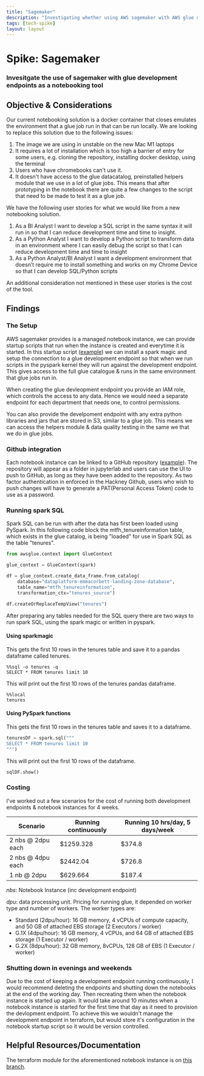 ```yaml
---
title: "Sagemaker"
description: "Investigating whether using AWS sagemaker with AWS glue development endpoints is a viable notebooking tool"
tags: [tech-spike]
layout: layout
---
```


# Spike: Sagemaker

### Invesitgate the use of sagemaker with glue development endpoints as a notebooking tool

## Objective & Considerations

Our current notebooking solution is a docker container that closes emulates the environment that a glue job run in that can be run locally.
We are looking to replace this solution due to the following issues:

1. The image we are using in unstable on the new Mac M1 laptops 
2. It requires a lot of installation which is too high a barrier of entry for some users, e.g. cloning the repository, installing docker desktop, using the terminal 
3. Users who have chromebooks can't use it.
4. It doesn't have access to the glue datacatalog, preinstalled helpers module that we use in a lot of glue jobs.
This means that after prototyping in the notebook there are quite a few changes to the script that need to be made to test it as a glue job.

We have the following user stories for what we would like from a new notebooking solution.

1. As a BI Analyst I want to develop a SQL script in the same syntax it will run in so that I can reduce development time and time to insight.
2. As a Python Analyst I want to develop a Python script to transform data in an environment where I can easily debug the script so that I can reduce development time and time to insight
3. As a Python Analyst/BI Analyst I want a development environment that doesn’t require me to install something and works on my Chrome Device so that I can develop SQL/Python scripts

An additional consideration not mentioned in these user stories is the cost of the tool.

## Findings

### The Setup 

AWS sagemaker provides is a managed notebook instance, we can provide startup scripts that run when the instance is created and everytime it is started.
In this startup script ([example][startup-script]) we can install a spark magic and setup the connection to a glue development endpoint so that when we run scripts in the pyspark kernel they will run against the development endpoint.
This gives access to the full glue catalogue & runs in the same environment that glue jobs run in.

When creating the glue devleopment endpoint you provide an IAM role, which controls the access to any data. 
Hence we would need a separate endpoint for each department that needs one, to control permissions.

You can also provide the develpoment endpoint with any extra python libraries and jars that are stored in S3, similar to a glue job.
This means we can access the helpers module & data quality testing in the same we that we do in glue jobs.

### Github integration

Each notebook instance can be linked to a GitHub repository ([example][notebook-github-repo]). 
The repository will appear as a folder in jupyterlab and users can use the UI to push to GitHub, as long as they have been added to the repository.
As two factor authentication in enforced in the Hackney Github, users who wish to push changes will have to generate a PAT(Personal Access Token) code to use as a password.

### Running spark SQL

Spark SQL can be run with after the data has first been loaded using PySpark.
In this following code block the mtfh_tenureinformation table, which exists in the glue catalog, is being "loaded" for use in Spark SQL as the table "tenures".

```python
from awsglue.context import GlueContext

glue_context = GlueContext(spark)

df = glue_context.create_data_frame.from_catalog( 
    database="dataplatform-emmacorbett-landing-zone-database", 
    table_name="mtfh_tenureinformation", 
    transformation_ctx="tenures_source")

df.createOrReplaceTempView("tenures")
```

After preparing any tables needed for the SQL query there are two ways to run spark SQL, using the spark magic or written in pyspark.

#### Using sparkmagic

This gets the first 10 rows in the tenures table and save it to a pandas dataframe called tenures.
```
%%sql -o tenures -q
SELECT * FROM tenures limit 10
```
This will print out the first 10 rows of the tenures pandas dataframe.
```
%%local
tenures
```

#### Using PySpark functions

This gets the first 10 rows in the tenures table and saves it to a dataframe.
```python
tenuresDF = spark.sql("""
SELECT * FROM tenures limit 10
""")
```

This will print out the first 10 rows of the dataframe.
```python
sqlDF.show()
```



### Costing

I've worked out a few scenarios for the cost of running both development endpoints & notebook instances for 4 weeks.


| Scenario               | Running continuously | Running 10 hrs/day, 5 days/week |
| ---------------------- | -------------------- | ------------------------------- |
| 2 nbs @ 2dpu each | $1259.328 | $374.8 |
| 2 nbs @ 4dpu each | $2442.04 | $726.8 |
| 1 nb @ 2dpu | $629.664 | $187.4 |


*nbs*: Notebook Instance (inc development endpoint)

*dpu*: data processing unit. Pricing for running glue, it depended on worker type and number of workers. 
The worker types are:
- Standard (2dpu/hour): 16 GB memory, 4 vCPUs of compute capacity, and 50 GB of attached EBS storage (2 Executors / worker)
- G.1X (4dpu/hour): 16 GB memory, 4 vCPUs, and 64 GB of attached EBS storage (1 Executor / worker)
- G.2X (8dpu/hour): 32 GB memory, 8vCPUs, 128 GB of EBS (1 Executor / worker)


### Shutting down in evenings and weekends

Due to the cost of keeping a development endpoint running continuously, I would recommend deleting the endpoints and shutting down the notebooks at the end of the working day.
Then recreating them when the notebook instance is started up again.
It would take around 10 minutes when a notebook instance is started for the first time that day as it need to provision the devlopment endpoint.
To achieve this we wouldn't manage the development endpoint in terraform, but would store it's configuration in the notebook startup script so it would be version controlled.



## Helpful Resources/Documentation

The terraform module for the aforementioned notebook instance is on [this branch][sagemaker-branch].

[startup-script]: https://github.com/LBHackney-IT/Data-Platform/blob/sagemaker/modules/sagemaker/scripts/notebook-start-up.sh
[notebook-github-repo]: https://github.com/LBHackney-IT/Data-Platform-Notebooks
[notebook-terraform-code]: https://github.com/LBHackney-IT/Data-Platform/blob/main/terraform/modules/sagemaker/11-notebook.tf
[sagemaker-branch]: https://github.com/LBHackney-IT/Data-Platform/tree/sagemaker/modules/sagemaker